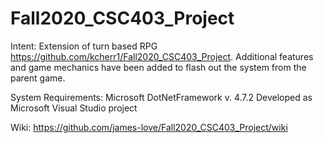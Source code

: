# Fall2020_CSC403_Project

Intent: Extension of turn based RPG https://github.com/kcherr1/Fall2020_CSC403_Project. Additional features and game mechanics have been added to flash out the system from the parent
game.  

System Requirements: Microsoft DotNetFramework v. 4.7.2
Developed as Microsoft Visual Studio project

Wiki: https://github.com/james-love/Fall2020_CSC403_Project/wiki 
